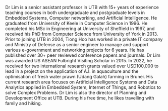 Dr Lim is a senior assistant professor in UTB with 15+ years of experience teaching courses in both undergraduate and postgraduate levels in Embedded Systems, Computer networking, and Artificial Intelligence. He graduated from University of Keele in Computer Science in 1996. He completed his MSc in Engineering at University of Sheffield in 1997, and received his PhD from Computer Science from University of York in 2013. Prior to joining UTB in 2004, Tiong Hoo has worked in a private IT company and Ministry of Defense as a senior engineer to manage and support various e-government and networking projects for 6 years. He has published over 30+ peer reviewed conference papers and journals. Dr Lim was awarded US ASEAN Fulbright Visiting Scholar in 2015. In 2022, he received for two international research grants valued over USD100,000 to lead in a project on the application of A.I. in aquaculture and the optimisation of fresh water prawn (Udang Galah) farming in Brunei. His current research area focuses on Artificial Intelligence Systems and Data Analytics applied in Embedded System, Internet of Things, and Robotics to solve Complex Problems. Dr Lim is also the director of Planning and Development Office at UTB. During his free time, he likes travelling with family and hiking.
